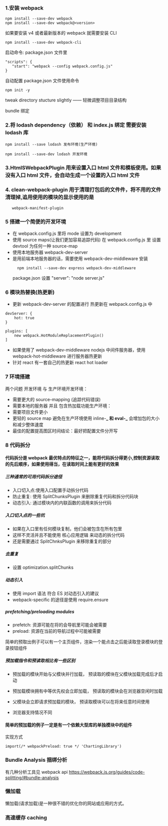### 1.安装 webpack

```
npm install --save-dev webpack
npm install --save-dev webpack@<version>
```

如果要安装 v4 或者最新版本的 webpack 就需要安装 CLI

```
npm install --save-dev webpack-cli
```

启动命令: package.json 文件里

```
"scripts": {
   "start": "webpack --config webpack.config.js"
}
```

自动配置 package.json 文件使用命令

```
npm init -y
```

tweak directory stucture slightly —— 轻微调整项目目录结构

bundle 绑定

### 2.将 lodash dependency（依赖） 和 index.js 绑定 需要安装 lodash 库

```
npm install --save lodash 发布环境(生产环境)

npm install --save-dev lodash 开发环境
```

### 3.HtmlSWebpackPlugin 用来设置入口 html 文件和模板使用。如果没有入口 html 文件，会自动生成一个设置的入口 html 文件

### 4. clean-webpack-plugin 用于清理打包后的文件件，将不用的文件清理掉,追用使用的模块的显示使用的是

```
   webpack-manifest-plugin
```

### 5 搭建一个简便的开发环境

* 在 webpack.config.js 里将 mode 设置为 development
* 使用 source maps(让我们更加容易追踪代码) 在 webpack.config.js 里 设置 devtool 为任何一种 source-map
* 使用本地服务器 webpack-dev-server
* 是用前端本地服务器的话，需要使用 webpack-dev-middleware
  安装
  ```
    npm install --save-dev express webpack-dev-middleware
  ```
  package.json 设置 "server": "node server.js"

### 6 模块热替换(热更新)

* 更新 webpack-dev-server 的配置进行 热更新在 webpack.config.js 中

```
devServer: {
    hot: true
}

plugins: [
    new webpack.HotModuleReplacementPlugin()
]
```

* 如果使用了 webpack-dev-middleware nodejs 中间件服务器，使用 webpack-hot-middleware 进行服务器热更新
* 针对 react 有一套自己的热更新 react hot loader

### 7 环境搭建

两个问题 开发环境 与 生产环境开发环境：

* 需要更大的 source-mapping (追踪代码错误)
* 需要本地的服务器 并且 包含热加载功能生产环境：
* 需要项目文件更小
* 更轻的 source map 避免在生产环境使用 inline-**_ 和 eval-_**
  会增加包的大小和减少整体速度
* 最佳的配置提高图区时间结论：最好把配置文件分开写

### 8 代码拆分

#### 代码拆分是 webpack 最优特点的特征之一，能将代码拆分得更小,控制资源读取的先后顺序，如果使用得当，在读取时间上能有更好的效果

##### 三种通常的可用代码拆分途径

* 入口切入点:使用入口配置手动拆分代码
* 防止重复: 使用 SplitChunksPlugin 来删除重复代码和拆分代码块
* 动态引入: 通过模块内的内联函数的调用来拆分代码

##### 入口切入点的一些坑

* 如果在入口里有任何模块复制，他们会被包含在所有包里
* 这样不灵活并且不能使用 核心应用逻辑 来动态的拆分代码
* 还是需要通过 SplitChnksPlugin 来移除重复的部分

##### 去重复

* 设置 optimization.splitChunks

##### 动态引入

* 使用 import 语法 符合 ES 对动态引入的建议
* webpack-specific 的途径是使用 require.ensure

##### prefetching/preloading modules

* prefetch: 资源可能在将的会导航里可能会被需要
* preload: 资源在当前的导航过程中可能被需要

简单的预取出例子可以有一个主页组件，渲染一个能点击之后能读取登录模块的登录按钮组件

##### 预加载指令和预读取相比有一些区别

* 预加载的模块开始与父模块并行加载， 预读取的模块在父模块加载完成后才启动

* 预加载模块拥有中等优先权会立即加载， 预读取的模块会在浏览器空闲时加载

* 父模块会立即请求预加载的模块， 预读取模块可以在将来任意时间使用

* 浏览器支持情况不同

#### 简单的预加载的例子一定是有一个依赖大型库的单独模块中的组件

实现方式

```
import(/* webpackPreload: true */ 'ChartingLibrary')
```

### Bundle Analysis 捆绑分析

有几种分析工具见 webpack api
https://webpack.js.org/guides/code-splitting/#bundle-analysis

### 懒加载

懒加载(请求加载)是一种很不错的优化你的网站或应用的方式。

### 高速缓存 caching
